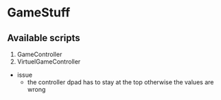 # GameStuff

## Available scripts

1. GameController
2. VirtuelGameController
* issue
  * the controller dpad has to stay at the top otherwise the values are wrong
